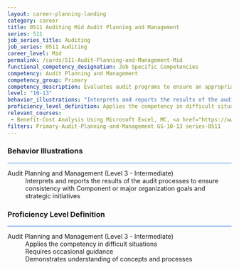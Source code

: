 ```yaml
---
layout: career-planning-landing
category: career
title: 0511 Auditing Mid Audit Planning and Management
series: 511
job_series_title: Auditing
job_series: 0511 Auditing
career_level: Mid
permalink: /cards/511-Audit-Planning-and-Management-Mid
functional_competency_designation: Job Specific Competencies
competency: Audit Planning and Management
competency_group: Primary
competency_description: Evaluates audit programs to ensure an appropriate risk-based audit approach, monitors audit progress, and reviews working papers and audit reports to ensure audits are properly documented and accomplished in accordance with Generally Accepted Government Auditing Standards (GAGAS) and Generally Accepted Auditing Standards (GAAS).
level: "10-13"
behavior_illustrations: "Interprets and reports the results of the audit processes to ensure consistency with Component or major organization goals and strategic initiatives"
proficiency_level_definition: Applies the competency in difficult situations ? Requires occasional guidance ? Demonstrates understanding of concepts and processes
relevant_courses: 
 - Benefit-Cost Analysis Using Microsoft Excel, MC, <a href="https://www.managementconcepts.com/course/id/5405?utm_source=CFOportal&utm_medium=listing&utm_campaign=CFOTTEP&utm_id=23FM">https://www.managementconcepts.com/course/id/5405?utm_source=CFOportal&utm_medium=listing&utm_campaign=CFOTTEP&utm_id=23FM</a>
filters: Primary-Audit-Planning-and-Management GS-10-13 series-0511
---
```


<div class="desktop:grid-col-6 margin-y-3">
  <div class="border-top-2 bg-white padding-3 shadow-5 height-full members-hover border-1px button-border border-top-blue radius-lg card-text-color">
    <h3>Behavior Illustrations</h3>
    <hr style="background-color: #1b74e0 !important;"/>
    <dl class="text-base card-content-color"><dt>Audit Planning and Management (Level 3 - Intermediate)</dt><dd>Interprets and reports the results of the audit processes to ensure consistency with Component or major organization goals and strategic initiatives</dd></dl>
  </div>
</div>
<div class="desktop:grid-col-6 margin-y-3">
  <div class="border-top-2 bg-white padding-3 shadow-5 height-full members-hover border-1px button-border border-top-blue radius-lg card-text-color">
    <h3>Proficiency Level Definition</h3>
     <hr style="background-color: #1b74e0 !important;"/>
    <dl class="text-base card-content-color"><dt>Audit Planning and Management (Level 3 - Intermediate)</dt><dd>Applies the competency in difficult situations </dd><dd> Requires occasional guidance </dd><dd> Demonstrates understanding of concepts and processes</dd></dl>
  </div>
</div>